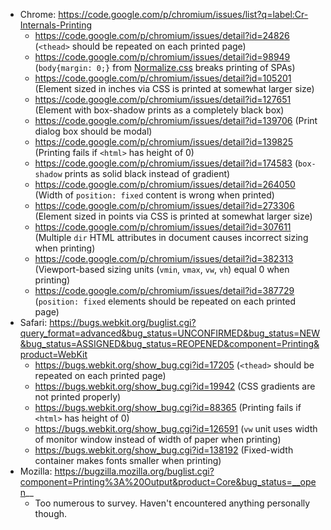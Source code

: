* Chrome: https://code.google.com/p/chromium/issues/list?q=label:Cr-Internals-Printing
  * https://code.google.com/p/chromium/issues/detail?id=24826 (`<thead>` should be repeated on each printed page)
  * https://code.google.com/p/chromium/issues/detail?id=98949 (`body{margin: 0;}` from [Normalize.css](https://github.com/necolas/normalize.css/blob/master/normalize.css) breaks printing of SPAs)
  * https://code.google.com/p/chromium/issues/detail?id=105201 (Element sized in inches via CSS is printed at somewhat larger size)
  * https://code.google.com/p/chromium/issues/detail?id=127651 (Element with box-shadow prints as a completely black box)
  * https://code.google.com/p/chromium/issues/detail?id=139706 (Print dialog box should be modal)
  * https://code.google.com/p/chromium/issues/detail?id=139825 (Printing fails if `<html>` has height of 0)
  * https://code.google.com/p/chromium/issues/detail?id=174583 (`box-shadow` prints as solid black instead of gradient)
  * https://code.google.com/p/chromium/issues/detail?id=264050 (Width of `position: fixed` content is wrong when printed)
  * https://code.google.com/p/chromium/issues/detail?id=273306 (Element sized in points via CSS is printed at somewhat larger size)
  * https://code.google.com/p/chromium/issues/detail?id=307611 (Multiple `dir` HTML attributes in document causes incorrect sizing when printing)
  * https://code.google.com/p/chromium/issues/detail?id=382313 (Viewport-based sizing units (`vmin`, `vmax`, `vw`, `vh`) equal 0 when printing)
  * https://code.google.com/p/chromium/issues/detail?id=387729 (`position: fixed` elements should be repeated on each printed page)
* Safari: https://bugs.webkit.org/buglist.cgi?query_format=advanced&bug_status=UNCONFIRMED&bug_status=NEW&bug_status=ASSIGNED&bug_status=REOPENED&component=Printing&product=WebKit
  * https://bugs.webkit.org/show_bug.cgi?id=17205 (`<thead>` should be repeated on each printed page)
  * https://bugs.webkit.org/show_bug.cgi?id=19942 (CSS gradients are not printed properly)
  * https://bugs.webkit.org/show_bug.cgi?id=88365 (Printing fails if `<html>` has height of 0)
  * https://bugs.webkit.org/show_bug.cgi?id=126591 (`vw` unit uses width of monitor window instead of width of paper when printing)
  * https://bugs.webkit.org/show_bug.cgi?id=138192 (Fixed-width container makes fonts smaller when printing)
* Mozilla: https://bugzilla.mozilla.org/buglist.cgi?component=Printing%3A%20Output&product=Core&bug_status=__open__
  * Too numerous to survey. Haven't encountered anything personally though.

